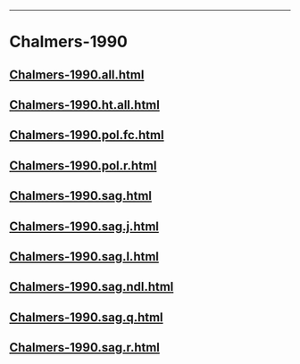 
----

# Chalmers-1990


## [Chalmers-1990.all.html](Chalmers-1990.all.html)
## [Chalmers-1990.ht.all.html](Chalmers-1990.ht.all.html)
## [Chalmers-1990.pol.fc.html](Chalmers-1990.pol.fc.html)
## [Chalmers-1990.pol.r.html](Chalmers-1990.pol.r.html)
## [Chalmers-1990.sag.html](Chalmers-1990.sag.html)
## [Chalmers-1990.sag.j.html](Chalmers-1990.sag.j.html)
## [Chalmers-1990.sag.l.html](Chalmers-1990.sag.l.html)
## [Chalmers-1990.sag.ndl.html](Chalmers-1990.sag.ndl.html)
## [Chalmers-1990.sag.q.html](Chalmers-1990.sag.q.html)
## [Chalmers-1990.sag.r.html](Chalmers-1990.sag.r.html)
